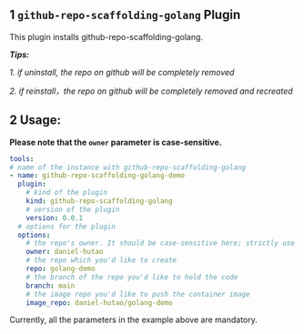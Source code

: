 ## 1 `github-repo-scaffolding-golang` Plugin

This plugin installs github-repo-scaffolding-golang.

***Tips:***

*1. if uninstall, the repo on github will be completely removed*

*2. if reinstall，the repo on github will be completely removed and recreated*

## 2 Usage:

**Please note that the `owner` parameter is case-sensitive.**

```yaml
tools:
# name of the instance with github-repo-scaffolding-golang
- name: github-repo-scaffolding-golang-demo
  plugin:
    # kind of the plugin
    kind: github-repo-scaffolding-golang
    # version of the plugin
    version: 0.0.1
  # options for the plugin
  options:
    # the repo's owner. It should be case-sensitive here; strictly use your GitHub user name.
    owner: daniel-hutao
    # the repo which you'd like to create
    repo: golang-demo
    # the branch of the repo you'd like to hold the code
    branch: main
    # the image repo you'd like to push the container image
    image_repo: daniel-hutao/golang-demo
```

Currently, all the parameters in the example above are mandatory.
